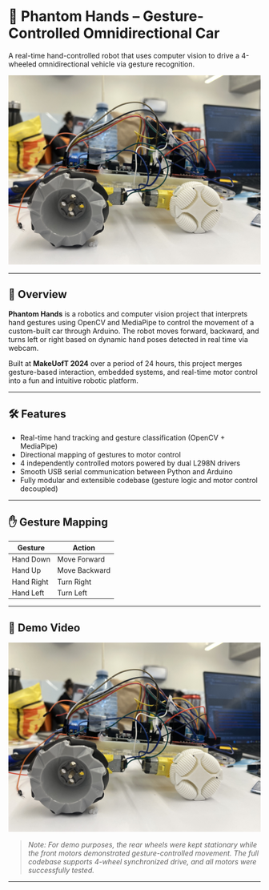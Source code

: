 # 🦾 Phantom Hands – Gesture-Controlled Omnidirectional Car

A real-time hand-controlled robot that uses computer vision to drive a 4-wheeled omnidirectional vehicle via gesture recognition.

![Phantom Hands](/Image.jpg)

---

## 🤖 Overview

**Phantom Hands** is a robotics and computer vision project that interprets hand gestures using OpenCV and MediaPipe to control the movement of a custom-built car through Arduino. The robot moves forward, backward, and turns left or right based on dynamic hand poses detected in real time via webcam.

Built at **MakeUofT 2024** over a period of 24 hours, this project merges gesture-based interaction, embedded systems, and real-time motor control into a fun and intuitive robotic platform.

---

## 🛠️ Features

- Real-time hand tracking and gesture classification (OpenCV + MediaPipe)
- Directional mapping of gestures to motor control
- 4 independently controlled motors powered by dual L298N drivers
- Smooth USB serial communication between Python and Arduino
- Fully modular and extensible codebase (gesture logic and motor control decoupled)

---

## ✋ Gesture Mapping

| Gesture      | Action         |
|--------------|----------------|
| Hand Down    | Move Forward   |
| Hand Up      | Move Backward  |
| Hand Right   | Turn Right     |
| Hand Left    | Turn Left      |

---

## 🎥 Demo Video

[![Watch the Demo](Image.jpg)](https://youtu.be/3SegIgImHzs)

> _Note: For demo purposes, the rear wheels were kept stationary while the front motors demonstrated gesture-controlled movement. The full codebase supports 4-wheel synchronized drive, and all motors were successfully tested._

---



